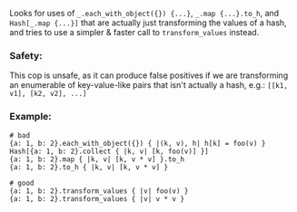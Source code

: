 Looks for uses of `_.each_with_object({}) {...}`,
`_.map {...}.to_h`, and `Hash[_.map {...}]` that are actually just
transforming the values of a hash, and tries to use a simpler & faster
call to `transform_values` instead.

### Safety:

This cop is unsafe, as it can produce false positives if we are
transforming an enumerable of key-value-like pairs that isn't actually
a hash, e.g.: `[[k1, v1], [k2, v2], ...]`

### Example:
    # bad
    {a: 1, b: 2}.each_with_object({}) { |(k, v), h| h[k] = foo(v) }
    Hash[{a: 1, b: 2}.collect { |k, v| [k, foo(v)] }]
    {a: 1, b: 2}.map { |k, v| [k, v * v] }.to_h
    {a: 1, b: 2}.to_h { |k, v| [k, v * v] }

    # good
    {a: 1, b: 2}.transform_values { |v| foo(v) }
    {a: 1, b: 2}.transform_values { |v| v * v }